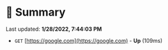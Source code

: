 # 📖 Summary
Last updated: **1/28/2022, 7:44:03 PM**

- `GET` [https://google.com](https://google.com) - **Up** (109ms)
